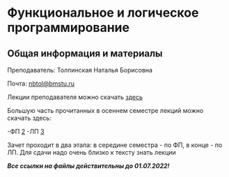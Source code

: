 # Функциональное и логическое программирование

## Общая информация и материалы

Преподаватель: Толпинская Наталья Борисовна

Почта: nbtol@bmstu.ru

Лекции преподавателя можно скачать [здесь][1]

Большую часть прочитанных в осеннем семестре лекций можно скачать здесь:

-ФП [2]
-ЛП [3]

Зачет проходит в два этапа: в середине семестра - по ФП, в конце - по ЛП. Для сдачи надо очень близко к тексту знать лекции

***Все ссылки на файлы действительны до 01.07.2022!***

[1]: https://1drv.ms/u/s!AnleQw_T68WwjeB_DePM-gjGGbSExw?e=Uaumhc
[2]: https://1drv.ms/w/s!AnleQw_T68WwjeEA78hYoU6OEW-Z3w?e=0hmJOL
[3]: https://1drv.ms/w/s!AnleQw_T68WwjeEB-lSAxLrakHnp3Q?e=9SuhZ0

